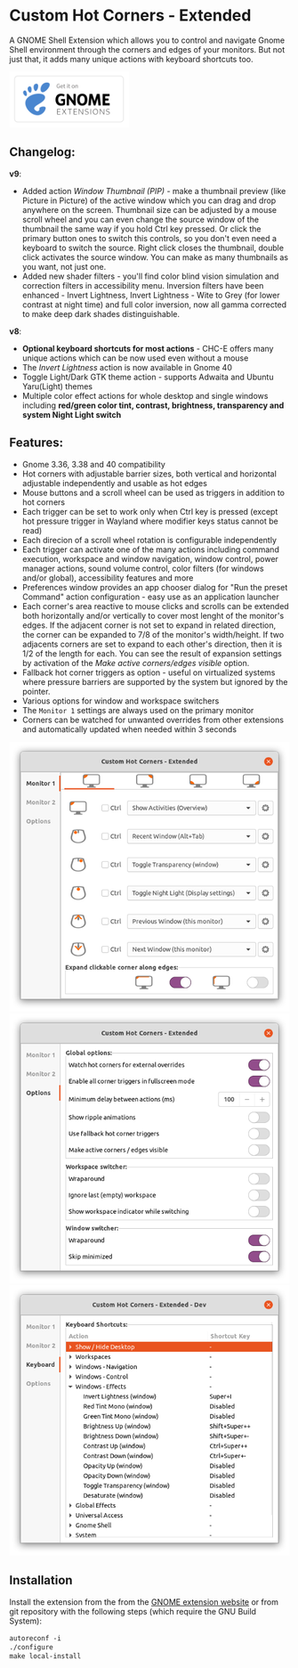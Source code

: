 # Custom Hot Corners - Extended

A GNOME Shell Extension which allows you to control and navigate Gnome Shell environment through the corners and edges of your monitors. But not just that, it adds many unique actions with keyboard shortcuts too.

[<img alt="" height="100" src="https://raw.githubusercontent.com/andyholmes/gnome-shell-extensions-badge/master/get-it-on-ego.svg?sanitize=true">](https://extensions.gnome.org/extension/4167/custom-hot-corners-extended/)

## Changelog:

**v9**:
- Added action *Window Thumbnail (PIP)* - make a thumbnail preview (like Picture in Picture) of the active window which you can drag and drop anywhere on the screen. Thumbnail size can be adjusted by a mouse scroll wheel and you can even change the source window of the thumbnail the same way if you hold Ctrl key pressed. Or click the primary button ones to switch this controls, so you don't even need a keyboard to switch the source. Right click closes the thumbnail, double click activates the source window. You can make as many thumbnails as you want, not just one.
- Added new shader filters - you'll find color blind vision simulation and correction filters in accessibility menu. Inversion filters have been enhanced - Invert Lightness, Invert Lightness - Wite to Grey (for lower contrast at night time) and full color inversion, now all gamma corrected to make deep dark shades distinguishable.

**v8**:
- **Optional keyboard shortcuts for most actions** - CHC-E offers many unique actions which can be now used even without a mouse
- The *Invert Lightness* action is now available in Gnome 40
- Toggle Light/Dark GTK theme action - supports Adwaita and Ubuntu Yaru(Light) themes
- Multiple color effect actions for whole desktop and single windows including **red/green color tint, contrast, brightness, transparency and system Night Light switch**

## Features:
- Gnome 3.36, 3.38 and 40 compatibility
- Hot corners with adjustable barrier sizes, both vertical and horizontal adjustable independently and usable as hot edges
- Mouse buttons and a scroll wheel can be used as triggers in addition to hot corners
- Each trigger can be set to work only when Ctrl key is pressed (except hot pressure trigger in Wayland where modifier keys status cannot be read)
- Each direcion of a scroll wheel rotation is configurable independently
- Each trigger can activate one of the many actions including command execution, workspace and window navigation, window control, power manager actions, sound volume control, color filters (for windows and/or global), accessibility features and more
- Preferences window provides an app chooser dialog for "Run the preset Command" action configuration - easy use as an application launcher
- Each corner's area reactive to mouse clicks and scrolls can be extended both horizontally and/or vertically to cover most lenght of the monitor's edges. If the adjacent corner is not set to expand in related direction, the corner can be expanded to 7/8 of the monitor's width/height. If two adjacents corners are set to expand to each other's direction, then it is 1/2 of the length for each. You can see the result of expansion settings by activation of the *Make active corners/edges visible* option.
- Fallback hot corner triggers as option - useful on virtualized systems where pressure barriers are supported by the system but ignored by the pointer.
- Various options for window and workspace switchers
- The `Monitor 1` settings are always used on the primary monitor
- Corners can be watched for unwanted overrides from other extensions and automatically updated when needed within 3 seconds

![Extension configuration window](screenshot.png)
![Extension configuration window](screenshot1.png)
![Extension configuration window](screenshot4.png)

## Installation

Install the extension from the from the [GNOME extension website](https://extensions.gnome.org/extension/4167/custom-hot-corners-extended/) or from git repository with the following steps (which require the GNU Build System):

    autoreconf -i
    ./configure
    make local-install
